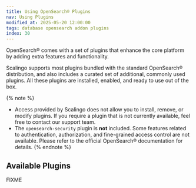 ```yaml
---
title: Using OpenSearch® Plugins
nav: Using Plugins
modified_at: 2025-05-20 12:00:00
tags: database opensearch addon plugins
index: 30
---
```



OpenSearch® comes with a set of plugins that enhance the core platform by
adding extra features and functionality.

Scalingo supports most plugins bundled with the standard OpenSearch®
distribution, and also includes a curated set of additional, commonly used
plugins. All these plugins are installed, enabled, and ready to use out of the
box.

{% note %}
- Access provided by Scalingo does not allow you to install, remove, or modify
  plugins. If you require a plugin that is not currently available, feel free
  to contact our support team.
- The `opensearch-security` plugin is **not** included. Some features related
  to authentication, authorization, and fine-grained access control are not
  available. Please refer to the official OpenSearch® documentation for
  details.
{% endnote %}


## Available Plugins

FIXME
